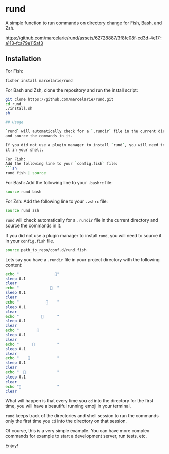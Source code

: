 # rund

A simple function to run commands on directory change for Fish, Bash, and Zsh.

https://github.com/marcelarie/rund/assets/62728887/3f8fc08f-cd3d-4e17-a113-fca79e115af3

## Installation

For Fish:

```sh
fisher install marcelarie/rund
```

For Bash and Zsh, clone the repository and run the install script:

````sh
git clone https://github.com/marcelarie/rund.git
cd rund
./install.sh
sh

## Usage

`rund` will automatically check for a `.rundir` file in the current directory 
and source the commands in it.

If you did not use a plugin manager to install `rund`, you will need to source 
it in your shell.

For Fish:
Add the following line to your `config.fish` file:
```sh
rund fish | source
````

For Bash:
Add the following line to your `.bashrc` file:

```sh
source rund bash
```

For Zsh:
Add the following line to your `.zshrc` file:

```sh
source rund zsh
```

`rund` will check automatically for a `.rundir` file in the current directory 
and source the commands in it.

If you did not use a plugin manager to install `rund`, you will need to source
it in your `config.fish` file.

```sh
source path_to_repo/conf.d/rund.fish
```

Lets say you have a `.rundir` file in your project directory with the following content:

```sh
echo "                🏃"
sleep 0.1
clear
echo "              🏃  "
sleep 0.1
clear
echo "            🏃    "
sleep 0.1
clear
echo "          🏃      "
sleep 0.1
clear
echo "        🏃        "
sleep 0.1
clear
echo "      🏃          "
sleep 0.1
clear
echo "    🏃            "
sleep 0.1
clear
echo "  🏃              "
sleep 0.1
clear
echo "🏃                "
clear
```

What will happen is that every time you `cd` into the directory for the first 
time, you will have a beautiful running emoji in your terminal.

`rund` keeps track of the directories and shell session to run the commands 
only the first time you `cd` into the directory on that session.

Of course, this is a very simple example. You can have more complex commands 
for example to start a development server, run tests, etc.

Enjoy!
